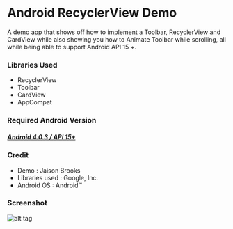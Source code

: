 # Android RecyclerView Demo
A demo app that shows off how to implement a Toolbar, RecyclerView and CardView while also showing you how to Animate Toolbar while scrolling, all while being able to support Android API 15 +.

### Libraries Used
* RecyclerView
* Toolbar
* CardView
* AppCompat

### Required Android Version
##### [Android 4.0.3 / API 15+](http://developer.android.com/about/versions/android-4.0.3.html)

### Credit
* Demo : Jaison Brooks
* Libraries used : Google, Inc.
* Android OS : Android™

### Screenshot
![alt tag](https://raw.github.com/JaisonBrooks/android_recyclerview/master/screenshot.png)
